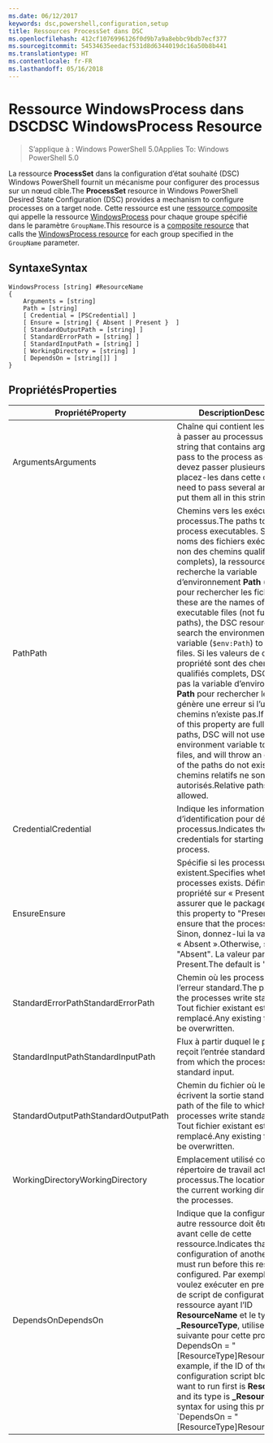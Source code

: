 ```yaml
---
ms.date: 06/12/2017
keywords: dsc,powershell,configuration,setup
title: Ressources ProcessSet dans DSC
ms.openlocfilehash: 412cf1076996126f0d9b7a9a8ebbc9bdb7ecf377
ms.sourcegitcommit: 54534635eedacf531d8d6344019dc16a50b8b441
ms.translationtype: HT
ms.contentlocale: fr-FR
ms.lasthandoff: 05/16/2018
---
```

# <a name="dsc-windowsprocess-resource"></a><span data-ttu-id="d9624-103">Ressource WindowsProcess dans DSC</span><span class="sxs-lookup"><span data-stu-id="d9624-103">DSC WindowsProcess Resource</span></span>

> <span data-ttu-id="d9624-104">S’applique à : Windows PowerShell 5.0</span><span class="sxs-lookup"><span data-stu-id="d9624-104">Applies To: Windows PowerShell 5.0</span></span>

<span data-ttu-id="d9624-105">La ressource **ProcessSet** dans la configuration d’état souhaité (DSC) Windows PowerShell fournit un mécanisme pour configurer des processus sur un nœud cible.</span><span class="sxs-lookup"><span data-stu-id="d9624-105">The **ProcessSet** resource in Windows PowerShell Desired State Configuration (DSC) provides a mechanism to configure processes on a target node.</span></span> <span data-ttu-id="d9624-106">Cette ressource est une [ressource composite](authoringResourceComposite.md) qui appelle la ressource [WindowsProcess](windowsProcessResource.md) pour chaque groupe spécifié dans le paramètre `GroupName`.</span><span class="sxs-lookup"><span data-stu-id="d9624-106">This resource is a [composite resource](authoringResourceComposite.md) that calls the [WindowsProcess resource](windowsProcessResource.md) for each group specified in the `GroupName` parameter.</span></span>

## <a name="syntax"></a><span data-ttu-id="d9624-107">Syntaxe</span><span class="sxs-lookup"><span data-stu-id="d9624-107">Syntax</span></span>

```
WindowsProcess [string] #ResourceName
{
    Arguments = [string]
    Path = [string]
    [ Credential = [PSCredential] ]
    [ Ensure = [string] { Absent | Present }  ]
    [ StandardOutputPath = [string] ]
    [ StandardErrorPath = [string] ]
    [ StandardInputPath = [string] ]
    [ WorkingDirectory = [string] ]
    [ DependsOn = [string[]] ]
}
```

## <a name="properties"></a><span data-ttu-id="d9624-108">Propriétés</span><span class="sxs-lookup"><span data-stu-id="d9624-108">Properties</span></span>
|  <span data-ttu-id="d9624-109">Propriété</span><span class="sxs-lookup"><span data-stu-id="d9624-109">Property</span></span>  |  <span data-ttu-id="d9624-110">Description</span><span class="sxs-lookup"><span data-stu-id="d9624-110">Description</span></span>   |
|---|---|
| <span data-ttu-id="d9624-111">Arguments</span><span class="sxs-lookup"><span data-stu-id="d9624-111">Arguments</span></span>| <span data-ttu-id="d9624-112">Chaîne qui contient les arguments à passer au processus en l’état.</span><span class="sxs-lookup"><span data-stu-id="d9624-112">A string that contains arguments to pass to the process as-is.</span></span> <span data-ttu-id="d9624-113">Si vous devez passer plusieurs arguments, placez-les dans cette chaîne.</span><span class="sxs-lookup"><span data-stu-id="d9624-113">If you need to pass several arguments, put them all in this string.</span></span>|
| <span data-ttu-id="d9624-114">Path</span><span class="sxs-lookup"><span data-stu-id="d9624-114">Path</span></span>| <span data-ttu-id="d9624-115">Chemins vers les exécutables du processus.</span><span class="sxs-lookup"><span data-stu-id="d9624-115">The paths to the process executables.</span></span> <span data-ttu-id="d9624-116">S’il s’agit des noms des fichiers exécutables (et non des chemins qualifiés complets), la ressource DSC recherche la variable d’environnement **Path** (`$env:Path`) pour rechercher les fichiers.</span><span class="sxs-lookup"><span data-stu-id="d9624-116">If these are the names of the executable files (not fully qualified paths), the DSC resource will search the environment **Path** variable (`$env:Path`) to find the files.</span></span> <span data-ttu-id="d9624-117">Si les valeurs de cette propriété sont des chemins qualifiés complets, DSC n’utilise pas la variable d’environnement **Path** pour rechercher les fichiers et génère une erreur si l’un des chemins n’existe pas.</span><span class="sxs-lookup"><span data-stu-id="d9624-117">If the values of this property are fully qualified paths, DSC will not use the **Path** environment variable to find the files, and will throw an error if any of the paths do not exist.</span></span> <span data-ttu-id="d9624-118">Les chemins relatifs ne sont pas autorisés.</span><span class="sxs-lookup"><span data-stu-id="d9624-118">Relative paths are not allowed.</span></span>|
| <span data-ttu-id="d9624-119">Credential</span><span class="sxs-lookup"><span data-stu-id="d9624-119">Credential</span></span>| <span data-ttu-id="d9624-120">Indique les informations d’identification pour démarrer le processus.</span><span class="sxs-lookup"><span data-stu-id="d9624-120">Indicates the credentials for starting the process.</span></span>|
| <span data-ttu-id="d9624-121">Ensure</span><span class="sxs-lookup"><span data-stu-id="d9624-121">Ensure</span></span>| <span data-ttu-id="d9624-122">Spécifie si les processus existent.</span><span class="sxs-lookup"><span data-stu-id="d9624-122">Specifies whether the processes exists.</span></span> <span data-ttu-id="d9624-123">Définissez cette propriété sur « Present » pour vous assurer que le package existe.</span><span class="sxs-lookup"><span data-stu-id="d9624-123">Set this property to "Present" to ensure that the process exists.</span></span> <span data-ttu-id="d9624-124">Sinon, donnez-lui la valeur « Absent ».</span><span class="sxs-lookup"><span data-stu-id="d9624-124">Otherwise, set it to "Absent".</span></span> <span data-ttu-id="d9624-125">La valeur par défaut est Present.</span><span class="sxs-lookup"><span data-stu-id="d9624-125">The default is "Present".</span></span>|
| <span data-ttu-id="d9624-126">StandardErrorPath</span><span class="sxs-lookup"><span data-stu-id="d9624-126">StandardErrorPath</span></span>| <span data-ttu-id="d9624-127">Chemin où les processus écrivent l’erreur standard.</span><span class="sxs-lookup"><span data-stu-id="d9624-127">The path to which the processes write standard error.</span></span> <span data-ttu-id="d9624-128">Tout fichier existant est remplacé.</span><span class="sxs-lookup"><span data-stu-id="d9624-128">Any existing file there will be overwritten.</span></span>|
| <span data-ttu-id="d9624-129">StandardInputPath</span><span class="sxs-lookup"><span data-stu-id="d9624-129">StandardInputPath</span></span>| <span data-ttu-id="d9624-130">Flux à partir duquel le processus reçoit l’entrée standard.</span><span class="sxs-lookup"><span data-stu-id="d9624-130">The stream from which the process receives standard input.</span></span>|
| <span data-ttu-id="d9624-131">StandardOutputPath</span><span class="sxs-lookup"><span data-stu-id="d9624-131">StandardOutputPath</span></span>| <span data-ttu-id="d9624-132">Chemin du fichier où les processus écrivent la sortie standard.</span><span class="sxs-lookup"><span data-stu-id="d9624-132">The path of the file to which the processes write standard output.</span></span> <span data-ttu-id="d9624-133">Tout fichier existant est remplacé.</span><span class="sxs-lookup"><span data-stu-id="d9624-133">Any existing file there will be overwritten.</span></span>|
| <span data-ttu-id="d9624-134">WorkingDirectory</span><span class="sxs-lookup"><span data-stu-id="d9624-134">WorkingDirectory</span></span>| <span data-ttu-id="d9624-135">Emplacement utilisé comme répertoire de travail actuel pour les processus.</span><span class="sxs-lookup"><span data-stu-id="d9624-135">The location used as the current working directory for the processes.</span></span>|
| <span data-ttu-id="d9624-136">DependsOn</span><span class="sxs-lookup"><span data-stu-id="d9624-136">DependsOn</span></span> | <span data-ttu-id="d9624-137">Indique que la configuration d’une autre ressource doit être effectuée avant celle de cette ressource.</span><span class="sxs-lookup"><span data-stu-id="d9624-137">Indicates that the configuration of another resource must run before this resource is configured.</span></span> <span data-ttu-id="d9624-138">Par exemple, si vous voulez exécuter en premier le bloc de script de configuration de ressource ayant l’ID **ResourceName** et le type **_ResourceType**, utilisez la syntaxe suivante pour cette propriété : DependsOn = "[ResourceType]ResourceName"</span><span class="sxs-lookup"><span data-stu-id="d9624-138">For example, if the ID of the resource configuration script block that you want to run first is **ResourceName** and its type is **_ResourceType**, the syntax for using this property is \`DependsOn = "[ResourceType]ResourceName"\`\` .</span></span>|